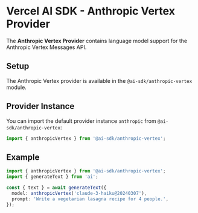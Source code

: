 # Vercel AI SDK - Anthropic Vertex Provider

The **Anthropic Vertex Provider** contains language model support for the Anthropic Vertex Messages API.

## Setup

The Anthropic Vertex provider is available in the `@ai-sdk/anthropic-vertex` module.

## Provider Instance

You can import the default provider instance `anthropic` from `@ai-sdk/anthropic-vertex`:

```ts
import { anthropicVertex } from '@ai-sdk/anthropic-vertex';
```

## Example

```ts
import { anthropicVertex } from '@ai-sdk/anthropic-vertex';
import { generateText } from 'ai';

const { text } = await generateText({
  model: anthropicVertex('claude-3-haiku@20240307'),
  prompt: 'Write a vegetarian lasagna recipe for 4 people.',
});
```
